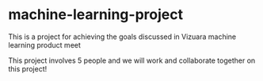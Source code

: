 # machine-learning-project
This is a project for achieving the goals discussed in Vizuara machine learning product meet

This project involves 5 people and we will work and collaborate together on this project!
